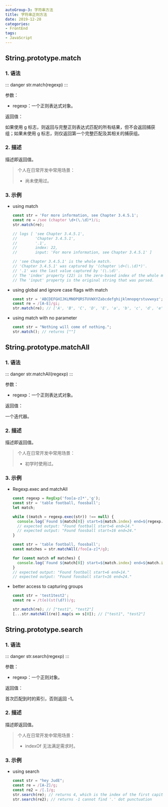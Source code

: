 ```yaml
---
autoGroup-3: 字符串方法
title: 字符串正则方法
date: 2019-12-28
categories:
- FrontEnd
tags:
- JavaScript
---
```


## String.prototype.match

### 1. 语法

::: danger
str.match(regexp)
:::

参数：

+ regexp：一个正则表达式对象。

返回值：

如果使用 g 标志，则返回与完整正则表达式匹配的所有结果，但不会返回捕获组；如果未使用 g 标志，则仅返回第一个完整匹配及其相关的捕获组。

### 2. 描述

描述即返回值。

> 个人在日常开发中常用场景：
>
> - 尚未使用过。

### 3. 示例

+ using match

  ```js
  const str = 'For more information, see Chapter 3.4.5.1';
  const re = /see (chapter \d+(\.\d)*)/i;
  str.match(re);
  
  // logs [ 'see Chapter 3.4.5.1',
  //        'Chapter 3.4.5.1',
  //        '.1',
  //        index: 22,
  //        input: 'For more information, see Chapter 3.4.5.1' ]
  
  // 'see Chapter 3.4.5.1' is the whole match.
  // 'Chapter 3.4.5.1' was captured by '(chapter \d+(\.\d)*)'.
  // '.1' was the last value captured by '(\.\d)'.
  // The 'index' property (22) is the zero-based index of the whole match.
  // The 'input' property is the original string that was parsed.
  ```

+ using global and ignore case flags with match

  ```js
  const str = 'ABCDEFGHIJKLMNOPQRSTUVWXYZabcdefghijklmnopqrstuvwxyz';
  const re = /[A-E]/gi;
  str.match(re); // ['A', 'B', 'C', 'D', 'E', 'a', 'b', 'c', 'd', 'e']
  ```

+ using match with no parameter

  ```js
  const str = "Nothing will come of nothing.";
  str.match(); // returns [""]
  ```



## String.prototype.matchAll

### 1. 语法

::: danger
str.matchAll(regexp)
:::

参数：

+ regexp：一个正则表达式对象。

返回值：

一个迭代器。

### 2. 描述

描述即返回值。

> 个人在日常开发中常用场景：
>
> - 初学时使用过。

### 3. 示例

+ Regexp.exec and matchAll

  ```js
  const regexp = RegExp('foo[a-z]*','g');
  const str = 'table football, foosball';
  let match;
  
  while ((match = regexp.exec(str)) !== null) {
    console.log(`Found ${match[0]} start=${match.index} end=${regexp.lastIndex}.`);
    // expected output: "Found football start=6 end=14."
    // expected output: "Found foosball start=16 end=24."
  }
  
  const str = 'table football, foosball';
  const matches = str.matchAll(/foo[a-z]*/g);
  
  for (const match of matches) {
    console.log(`Found ${match[0]} start=${match.index} end=${match.index + match[0].length}.`);
  }
  // expected output: "Found football start=6 end=14."
  // expected output: "Found foosball start=16 end=24."
  ```

+ better access to capturing groups

  ```js
  const str = 'test1test2';
  const re = /t(e)(st(\d?))/g;
  
  str.match(re); // ["test1", "test2"]
  [...str.matchAll(re)].map(s => s[0]); // ["test1", "test2"]
  ```



## String.prototype.search

### 1. 语法

::: danger
str.search(regexp)
:::

参数：

+ regexp：一个正则对象。

返回值：

首次匹配到时的索引，否则返回 -1。

### 2. 描述

描述即返回值。

> 个人在日常开发中常用场景：
>
> - indexOf 无法满足需求时。

### 3. 示例

+ using search

  ```js
  const str = "hey JudE";
  const re = /[A-Z]/g;
  const re2 = /[.]/g;
  str.search(re); // returns 4, which is the index of the first capital letter "J"
  str.search(re2); // returns -1 cannot find '.' dot punctuation
  ```
